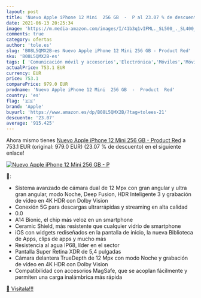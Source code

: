 ```yaml
---
layout: post
title: 'Nuevo Apple iPhone 12 Mini  256 GB  -  P al 23.07 % de descuento'
date: 2021-06-13 20:25:34
image: 'https://m.media-amazon.com/images/I/41b3q1vIFML._SL500_._SL400_.jpg'
comments: true
category: ofertas
author: 'tole.es'
slug: 'B08L5QMX2B-es Nuevo Apple iPhone 12 Mini 256 GB - Product Red'
sku: 'B08L5QMX2B-es'
tags: [ 'Comunicación móvil y accesorios','Electrónica','Móviles','Móviles y smartphones libres','apple','iphone', ]
actualPrice: 753.1 EUR
currency: EUR
price: 753.1
comparePrice: 979.0 EUR
prodname: 'Nuevo Apple iPhone 12 Mini  256 GB  -  Product  Red'
country: 'es'
flag: '🇪🇸'
brand: 'Apple'
buyurl: 'https://www.amazon.es/dp/B08L5QMX2B/?tag=tolees-21'
descuento: '23.07'
average: '915.425'
---
```


Ahora mismo tienes [Nuevo Apple iPhone 12 Mini  256 GB  -  Product  Red](https://www.amazon.es/dp/B08L5QMX2B/?tag=tolees-21) a 753.1 EUR (original: 979.0 EUR) (23.07 %  de descuento) en el siguiente enlace!

[![Nuevo Apple iPhone 12 Mini  256 GB  -  P](https://m.media-amazon.com/images/I/41b3q1vIFML._SL500_._SL400_.jpg)](https://www.amazon.es/dp/B08L5QMX2B/?tag=tolees-21)

🔎:

- Sistema avanzado de cámara dual de 12 Mpx con gran angular y ultra gran angular, modo Noche, Deep Fusion, HDR Inteligente 3 y grabación de vídeo en 4K HDR con Dolby Vision
- Conexión 5G para descargas ultrarrápidas y streaming en alta calidad
- 0.0
- A14 Bionic, el chip más veloz en un smartphone
- Ceramic Shield, más resistente que cualquier vidrio de smartphone
- iOS con widgets rediseñados en la pantalla de inicio, la nueva Biblioteca de Apps, clips de apps y mucho más
- Resistencia al agua IP68, líder en el sector
- Pantalla Super Retina XDR de 5,4 pulgadas
- Cámara delantera TrueDepth de 12 Mpx con modo Noche y grabación de vídeo en 4K HDR con Dolby Vision
- Compatibilidad con accesorios MagSafe, que se acoplan fácilmente y permiten una carga inalámbrica más rápida

[🛒 Visítala!!!](https://www.amazon.es/dp/B08L5QMX2B/?tag=tolees-21)
